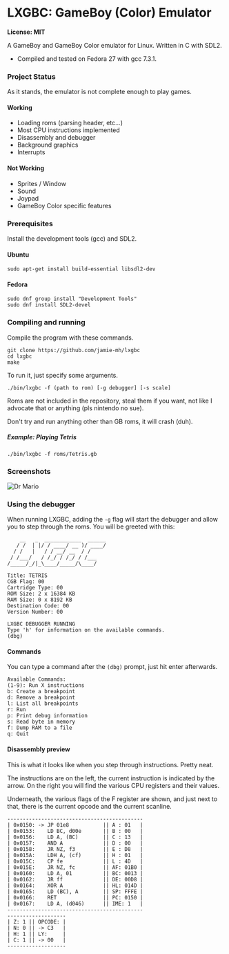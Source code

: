 # LXGBC: GameBoy (Color) Emulator

**License: MIT**

A GameBoy and GameBoy Color emulator for Linux. Written in C with SDL2.

- Compiled and tested on Fedora 27 with gcc 7.3.1.

### Project Status

As it stands, the emulator is not complete enough to play games.

#### Working

- Loading roms (parsing header, etc...)
- Most CPU instructions implemented
- Disassembly and debugger
- Background graphics
- Interrupts

#### Not Working

- Sprites / Window
- Sound
- Joypad
- GameBoy Color specific features

### Prerequisites

Install the development tools (gcc) and SDL2.

#### Ubuntu

```
sudo apt-get install build-essential libsdl2-dev
```

#### Fedora

```
sudo dnf group install "Development Tools"
sudo dnf install SDL2-devel
```


### Compiling and running

Compile the program with these commands.

```
git clone https://github.com/jamie-mh/lxgbc
cd lxgbc
make
```

To run it, just specify some arguments.

```
./bin/lxgbc -f (path to rom) [-g debugger] [-s scale]
```

Roms are not included in the repository, steal them if you want, not like I advocate that or anything (pls nintendo no sue).

Don't try and run anything other than GB roms, it will crash (duh).


##### Example: Playing Tetris

```
./bin/lxgbc -f roms/Tetris.gb
```
### Screenshots

![Dr Mario](https://raw.githubusercontent.com/jamie-mh/lxgbc/master/doc/drmario.png)

### Using the debugger

When running LXGBC, adding the ``` -g ``` flag will start the debugger and allow you to step through the roms. You will be greeted with this:

``` 
    __   _  ____________  ______
   / /  | |/ / ____/ __ )/ ____/
  / /   |   / / __/ __  / /    
 / /___/   / /_/ / /_/ / /___  
/_____/_/|_\____/_____/\____/   
                                
Title: TETRIS
CGB Flag: 00
Cartridge Type: 00
ROM Size: 2 x 16384 KB
RAM Size: 0 x 8192 KB
Destination Code: 00
Version Number: 00

LXGBC DEBUGGER RUNNING
Type 'h' for information on the available commands.
(dbg) 
```

#### Commands

You can type a command after the ```(dbg)``` prompt, just hit enter afterwards.

```
Available Commands:
(1-9): Run X instructions
b: Create a breakpoint
d: Remove a breakpoint
l: List all breakpoints
r: Run
p: Print debug information
s: Read byte in memory
f: Dump RAM to a file
q: Quit
```

#### Disassembly preview

This is what it looks like when you step through instructions. Pretty neat.

The instructions are on the left, the current instruction is indicated by the arrow. On the right you will find the various CPU registers and their values.

Underneath, the various flags of the F register are shown, and just next to that, there is the current opcode and the current scanline.
```
--------------------------------------------
| 0x0150: -> JP 01e8           || A : 01   |
| 0x0153:    LD BC, d00e       || B : 00   |
| 0x0156:    LD A, (BC)        || C : 13   |
| 0x0157:    AND A             || D : 00   |
| 0x0158:    JR NZ, f3         || E : D8   |
| 0x015A:    LDH A, (cf)       || H : 01   |
| 0x015C:    CP fe             || L : 4D   |
| 0x015E:    JR NZ, fc         || AF: 01B0 |
| 0x0160:    LD A, 01          || BC: 0013 |
| 0x0162:    JR ff             || DE: 00D8 |
| 0x0164:    XOR A             || HL: 014D |
| 0x0165:    LD (BC), A        || SP: FFFE |
| 0x0166:    RET               || PC: 0150 |
| 0x0167:    LD A, (d046)      || IME: 1   |
--------------------------------------------
-------------------
| Z: 1 || OPCODE: |
| N: 0 || -> C3   |
| H: 1 || LY:     |
| C: 1 || -> 00   |
-------------------
```
